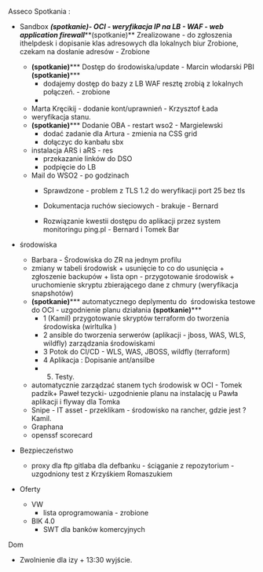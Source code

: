Asseco
Spotkania : 
  - Sandbox
	    *****(spotkanie)**- OCI - weryfikacja IP na LB - WAF - web application firewall*****(spotkanie)**
	      Zrealizowane - do zgłoszenia ithelpdesk i dopisanie klas adresowych dla lokalnych  biur
	      Zrobione, czekam na dosłanie adresów - Zrobione
	      
	  - **(spotkanie)***** Dostęp do środowiska/update - Marcin włodarski PBI **(spotkanie)*****
		  - dodajemy dostęp do bazy z LB WAF resztę zrobią z lokalnych połączeń. - zrobione
		  -
	  - Marta Kręcikij - dodanie kont/uprawnień - Krzysztof Łada
	  - weryfikacja stanu.
	  - **(spotkanie)***** Dodanie OBA - restart wso2 - Margielewski
		  - dodać zadanie dla Artura - zmienia na CSS grid
		  - dołączyc do kanbału sbx
	  - instalacja ARS i aRS - res
		  - przekazanie linków do DSO
		  - podpięcie do LB
	  - Mail do WSO2 - po godzinach
		  - Sprawdzone - problem z TLS 1.2 do weryfikacji  port 25 bez tls
		  
		- Dokumentacja ruchów sieciowych - brakuje - Bernard

		 -  Rozwiązanie kwestii dostępu do aplikacji przez system monitoringu ping.pl - Bernard i Tomek Bar
  - środowiska
	  - Barbara - Środowiska do ZR na jednym profilu
	  - zmiany w tabeli środowisk + usunięcie to co do usunięcia + zgłoszenie backupów + lista opn - przygotowanie środowisk + uruchomienie skryptu zbierającego  dane z chmury (weryfikacja snapshotów)
	  - **(spotkanie)***** automatycznego deplymentu do  środowiska testowe do OCI - uzgodnienie planu działania    **(spotkanie)*****
		  - 1 (Kamil) przygotowanie skryptów terraform do tworzenia środowiska (wirltulka )
		  - 2 ansible do tworzenia serwerów (aplikacji - jboss, WAS, WLS, wildfly) zarządzania środowiskami
		  - 3 Potok do CI/CD - WLS, WAS, JBOSS, wildfly (terraform)
		  - 4 Aplikacja  : Dopisanie ant/ansilbe
		  - 5. Testy.
	  - automatycznie zarządzać stanem tych środowisk w OCI - Tomek padzik+ Paweł tezycki- uzgodnienie planu na instalację u Pawła aplikacji i flyway dla Tomka
	  - Snipe - IT asset - przeklikam - środowisko na rancher, gdzie jest ? Kamil.
	  - Graphana
	  - openssf scorecard
  - Bezpieczeństwo
	  - proxy dla ftp gitlaba dla defbanku - ściąganie z repozytorium - uzgodniony test z Krzyśkiem Romaszukiem
  - Oferty
	  - VW
		  - lista oprogramowania - zrobione
	  - BIK 4.0 
		  - SWT dla banków komercyjnych

Dom
 - Zwolnienie dla izy + 13:30 wyjście.